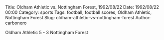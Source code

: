 Title: Oldham Athletic vs. Nottingham Forest, 1992/08/22
Date: 1992/08/22 00:00
Category: sports
Tags: football, football scores, Oldham Athletic, Nottingham Forest
Slug: oldham-athletic-vs-nottingham-forest
Author: carbonero


Oldham Athletic 5 - 3 Nottingham Forest
